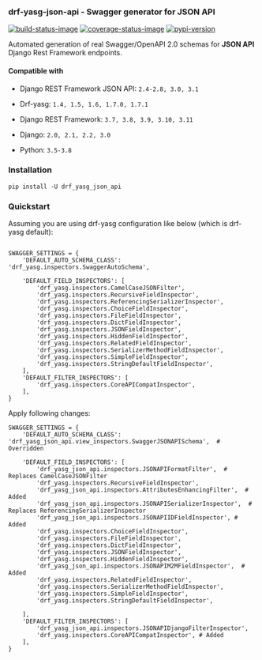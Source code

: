 ### drf-yasg-json-api - Swagger generator for JSON API

[![build-status-image]][travis]
[![coverage-status-image]][codecov]
[![pypi-version]][pypi]

Automated generation of real Swagger/OpenAPI 2.0 schemas for **JSON API** Django Rest Framework endpoints.


#### Compatible with

- Django REST Framework JSON API: `2.4-2.8, 3.0, 3.1`
- Drf-yasg: `1.4, 1.5, 1.6, 1.7.0, 1.7.1`


- Django REST Framework: `3.7, 3.8, 3.9, 3.10, 3.11`
- Django: `2.0, 2.1, 2.2, 3.0`
- Python: `3.5-3.8`

### Installation

```
pip install -U drf_yasg_json_api
```

### Quickstart

Assuming you are using drf-yasg configuration like below (which is drf-yasg default):
```

SWAGGER_SETTINGS = {
    'DEFAULT_AUTO_SCHEMA_CLASS': 'drf_yasg.inspectors.SwaggerAutoSchema',

    'DEFAULT_FIELD_INSPECTORS': [
        'drf_yasg.inspectors.CamelCaseJSONFilter',
        'drf_yasg.inspectors.RecursiveFieldInspector',
        'drf_yasg.inspectors.ReferencingSerializerInspector',
        'drf_yasg.inspectors.ChoiceFieldInspector',
        'drf_yasg.inspectors.FileFieldInspector',
        'drf_yasg.inspectors.DictFieldInspector',
        'drf_yasg.inspectors.JSONFieldInspector',
        'drf_yasg.inspectors.HiddenFieldInspector',
        'drf_yasg.inspectors.RelatedFieldInspector',
        'drf_yasg.inspectors.SerializerMethodFieldInspector',
        'drf_yasg.inspectors.SimpleFieldInspector',
        'drf_yasg.inspectors.StringDefaultFieldInspector',
    ],
    'DEFAULT_FILTER_INSPECTORS': [
        'drf_yasg.inspectors.CoreAPICompatInspector',
    ],
}
```

Apply following changes:
```
SWAGGER_SETTINGS = {
    'DEFAULT_AUTO_SCHEMA_CLASS': 'drf_yasg_json_api.view_inspectors.SwaggerJSONAPISchema',  # Overridden

    'DEFAULT_FIELD_INSPECTORS': [
        'drf_yasg_json_api.inspectors.JSONAPIFormatFilter',  # Replaces CamelCaseJSONFilter
        'drf_yasg.inspectors.RecursiveFieldInspector',
        'drf_yasg_json_api.inspectors.AttributesEnhancingFilter',  # Added 
        'drf_yasg_json_api.inspectors.JSONAPISerializerInspector',  # Replaces ReferencingSerializerInspector
        'drf_yasg_json_api.inspectors.JSONAPIIDFieldInspector', # Added
        'drf_yasg.inspectors.ChoiceFieldInspector',
        'drf_yasg.inspectors.FileFieldInspector',
        'drf_yasg.inspectors.DictFieldInspector',
        'drf_yasg.inspectors.JSONFieldInspector',
        'drf_yasg.inspectors.HiddenFieldInspector',
        'drf_yasg_json_api.inspectors.JSONAPIM2MFieldInspector',  # Added 
        'drf_yasg.inspectors.RelatedFieldInspector',
        'drf_yasg.inspectors.SerializerMethodFieldInspector',
        'drf_yasg.inspectors.SimpleFieldInspector',
        'drf_yasg.inspectors.StringDefaultFieldInspector',

    ],
    'DEFAULT_FILTER_INSPECTORS': [
        'drf_yasg_json_api.inspectors.JSONAPIDjangoFilterInspector',
        'drf_yasg.inspectors.CoreAPICompatInspector', # Added
    ],
}
```

[build-status-image]: https://secure.travis-ci.org/glowka/drf-yasg-json-api.svg?branch=master
[travis]: https://travis-ci.org/glowka/drf-yasg-json-api?branch=master
[coverage-status-image]: https://img.shields.io/codecov/c/github/glowka/drf-yasg-json-api/master.svg
[codecov]: https://codecov.io/github/glowka/drf-yasg-json-api?branch=master
[pypi-version]: https://img.shields.io/pypi/v/drf_yasg_json_api.svg
[pypi]: https://pypi.org/project/drf_yasg_json_api/

